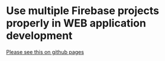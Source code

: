 # Use multiple Firebase projects properly in WEB application development
[Please see this on github pages](https://olto3sugi3.github.io/blog-localhost/)
